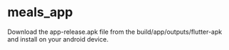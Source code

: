 # meals_app

Download the app-release.apk file from the build/app/outputs/flutter-apk and install on your android device.
